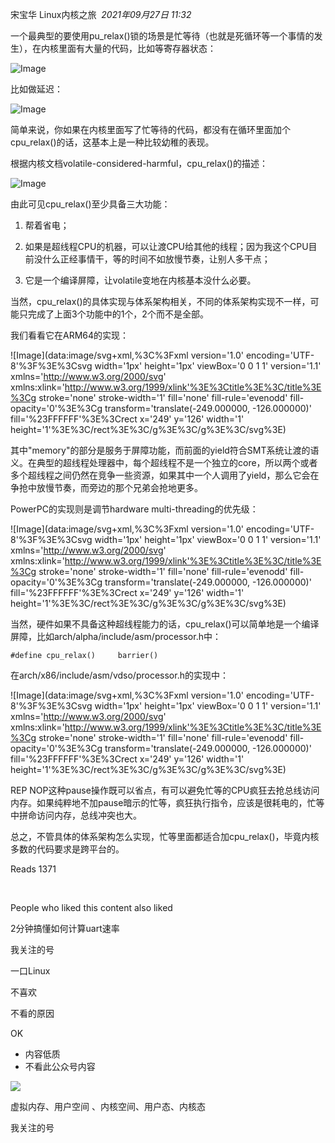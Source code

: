 宋宝华 Linux内核之旅
 _2021年09月27日 11:32_

一个最典型的要使用pu_relax()锁的场景是忙等待（也就是死循环等一个事情的发生），在内核里面有大量的代码，比如等寄存器状态：  

![Image](https://mmbiz.qpic.cn/mmbiz_png/Ass1lsY6byvfdRKf3Kb75YMB5zRLI42icczvUbxPqrpCDjvVSbiaBNRuzSWCjDw0Y1cODnqXcmMteq6K3BPkbgsQ/640?wx_fmt=png&tp=wxpic&wxfrom=5&wx_lazy=1&wx_co=1)

比如做延迟：  

![Image](https://mmbiz.qpic.cn/mmbiz_png/Ass1lsY6byvfdRKf3Kb75YMB5zRLI42icpxthvKpEQpzHnQPkSaffKW0ElLyia5VYHM6NCGO5oPXfG9ZPytyc1dw/640?wx_fmt=png&tp=wxpic&wxfrom=5&wx_lazy=1&wx_co=1)

简单来说，你如果在内核里面写了忙等待的代码，都没有在循环里面加个cpu_relax()的话，这基本上是一种比较幼稚的表现。

  

根据内核文档volatile-considered-harmful，cpu_relax()的描述：

![Image](https://mmbiz.qpic.cn/mmbiz_png/Ass1lsY6byvfdRKf3Kb75YMB5zRLI42ickpJZDBmr8Szx5yZHtViczIwX2HKfB2DMTHMZRKIrJ6HuhemeVMuut3A/640?wx_fmt=png&tp=wxpic&wxfrom=5&wx_lazy=1&wx_co=1)

由此可见cpu_relax()至少具备三大功能：  

1. 帮着省电；
    
2. 如果是超线程CPU的机器，可以让渡CPU给其他的线程；因为我这个CPU目前没什么正经事情干，等的时间不如放慢节奏，让别人多干点；
    
3. 它是一个编译屏障，让volatile变地在内核基本没什么必要。
    

当然，cpu_relax()的具体实现与体系架构相关，不同的体系架构实现不一样，可能只完成了上面3个功能中的1个，2个而不是全部。

  

我们看看它在ARM64的实现：  

![Image](data:image/svg+xml,%3C%3Fxml version='1.0' encoding='UTF-8'%3F%3E%3Csvg width='1px' height='1px' viewBox='0 0 1 1' version='1.1' xmlns='http://www.w3.org/2000/svg' xmlns:xlink='http://www.w3.org/1999/xlink'%3E%3Ctitle%3E%3C/title%3E%3Cg stroke='none' stroke-width='1' fill='none' fill-rule='evenodd' fill-opacity='0'%3E%3Cg transform='translate(-249.000000, -126.000000)' fill='%23FFFFFF'%3E%3Crect x='249' y='126' width='1' height='1'%3E%3C/rect%3E%3C/g%3E%3C/g%3E%3C/svg%3E)

  

其中"memory"的部分是服务于屏障功能，而前面的yield符合SMT系统让渡的语义。在典型的超线程处理器中，每个超线程不是一个独立的core，所以两个或者多个超线程之间仍然在竞争一些资源，如果其中一个人调用了yield，那么它会在争抢中放慢节奏，而旁边的那个兄弟会抢地更多。

  

PowerPC的实现则是调节hardware multi-threading的优先级：

![Image](data:image/svg+xml,%3C%3Fxml version='1.0' encoding='UTF-8'%3F%3E%3Csvg width='1px' height='1px' viewBox='0 0 1 1' version='1.1' xmlns='http://www.w3.org/2000/svg' xmlns:xlink='http://www.w3.org/1999/xlink'%3E%3Ctitle%3E%3C/title%3E%3Cg stroke='none' stroke-width='1' fill='none' fill-rule='evenodd' fill-opacity='0'%3E%3Cg transform='translate(-249.000000, -126.000000)' fill='%23FFFFFF'%3E%3Crect x='249' y='126' width='1' height='1'%3E%3C/rect%3E%3C/g%3E%3C/g%3E%3C/svg%3E)

  

当然，硬件如果不具备这种超线程能力的话，cpu_relax()可以简单地是一个编译屏障，比如arch/alpha/include/asm/processor.h中：

```
#define cpu_relax()     barrier()
```

  

在arch/x86/include/asm/vdso/processor.h的实现中：  

![Image](data:image/svg+xml,%3C%3Fxml version='1.0' encoding='UTF-8'%3F%3E%3Csvg width='1px' height='1px' viewBox='0 0 1 1' version='1.1' xmlns='http://www.w3.org/2000/svg' xmlns:xlink='http://www.w3.org/1999/xlink'%3E%3Ctitle%3E%3C/title%3E%3Cg stroke='none' stroke-width='1' fill='none' fill-rule='evenodd' fill-opacity='0'%3E%3Cg transform='translate(-249.000000, -126.000000)' fill='%23FFFFFF'%3E%3Crect x='249' y='126' width='1' height='1'%3E%3C/rect%3E%3C/g%3E%3C/g%3E%3C/svg%3E)

REP NOP这种pause操作既可以省点，有可以避免忙等的CPU疯狂去抢总线访问内存。如果纯粹地不加pause暗示的忙等，疯狂执行指令，应该是很耗电的，忙等中拼命访问内存，总线冲突也大。  

  

总之，不管具体的体系架构怎么实现，忙等里面都适合加cpu_relax()，毕竟内核多数的代码要求是跨平台的。

Reads 1371

​

People who liked this content also liked

2分钟搞懂如何计算uart速率

我关注的号

一口Linux

不喜欢

不看的原因

OK

- 内容低质
- 不看此公众号内容

![](https://mmbiz.qpic.cn/sz_mmbiz_jpg/icRxcMBeJfc8DMm25x4srjKQvGmCQdE4x0qC4oicP3fjqeEViblIoqSKFzD2xLrqtUMcmbArnGibKsnrIYhuozUqzA/0?wx_fmt=jpeg)

虚拟内存、用户空间 、内核空间、用户态、内核态

我关注的号

